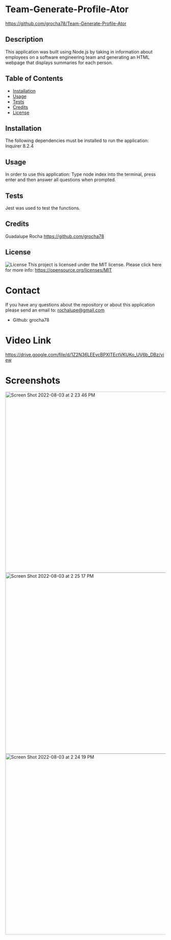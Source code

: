 # Team-Generate-Profile-Ator
https://github.com/grocha78/Team-Generate-Profile-Ator
## Description 
This application was built using Node.js by taking in information about employees on a software engineering team and generating an HTML webpage that displays summaries for each person. 
## Table of Contents
- [Installation](#installation)
- [Usage](#usage)
- [Tests](#tests)
- [Credits](#credits)
- [License](#license)
## Installation
The following dependencies must be installed to run the application:
Inquirer 8.2.4
## Usage
In order to use this application: Type node index into the terminal, press enter and then answer all questions when prompted.
## Tests
Jest was used to test the functions.
## Credits
Guadalupe Rocha https://github.com/grocha78
## License
![License](https://img.shields.io/badge/license-MIT-green.svg)
This project is licensed under the MIT license. Please click here for more info: https://opensource.org/licenses/MIT
# Contact
If you have any questions about the repository or about this application please send an email to: rochalupe@gmail.com
- Github: grocha78
# Video Link
https://drive.google.com/file/d/1Z2N36LEEvcBPXlTEctVKUKo_UV6b_DBz/view
# Screenshots
<img width="569" alt="Screen Shot 2022-08-03 at 2 23 46 PM" src="https://user-images.githubusercontent.com/105673691/182692213-ebd7aadb-7400-492a-a1be-a6158d85b53b.png">
<img width="569" alt="Screen Shot 2022-08-03 at 2 25 17 PM" src="https://user-images.githubusercontent.com/105673691/182692468-2f6f500e-1674-45dc-bbac-31faba6aeb47.png">
<img width="569" alt="Screen Shot 2022-08-03 at 2 24 19 PM" src="https://user-images.githubusercontent.com/105673691/182692311-cb7313f4-1281-40e2-a23c-5227c730d740.png">
